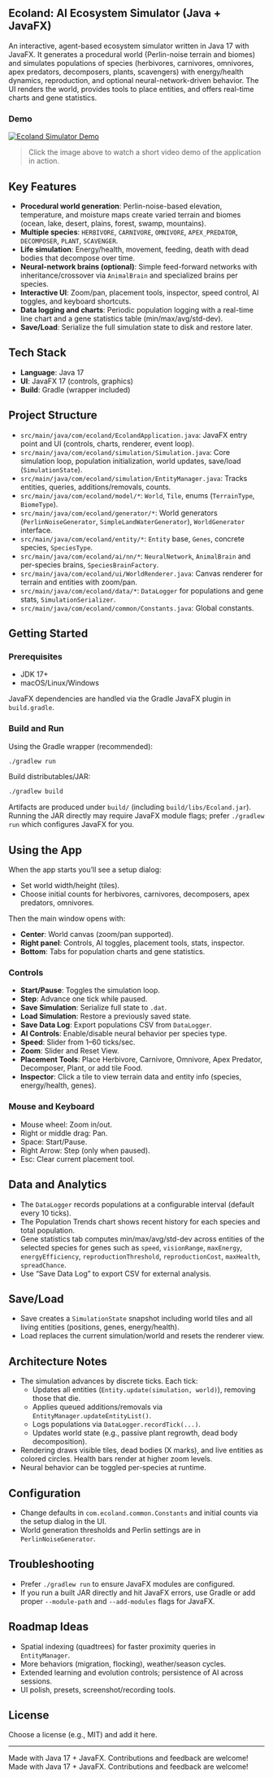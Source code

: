 ## Ecoland: AI Ecosystem Simulator (Java + JavaFX)

An interactive, agent-based ecosystem simulator written in Java 17 with JavaFX. It generates a procedural world (Perlin-noise terrain and biomes) and simulates populations of species (herbivores, carnivores, omnivores, apex predators, decomposers, plants, scavengers) with energy/health dynamics, reproduction, and optional neural-network-driven behavior. The UI renders the world, provides tools to place entities, and offers real-time charts and gene statistics.

### Demo
[![Ecoland Simulator Demo](Ecoland%20Demo%20Thumbnail.png)](https://lilllllly06.github.io/ecoland-simulator/demo.html)

> Click the image above to watch a short video demo of the application in action.

## Key Features
- **Procedural world generation**: Perlin-noise-based elevation, temperature, and moisture maps create varied terrain and biomes (ocean, lake, desert, plains, forest, swamp, mountains).
- **Multiple species**: `HERBIVORE`, `CARNIVORE`, `OMNIVORE`, `APEX_PREDATOR`, `DECOMPOSER`, `PLANT`, `SCAVENGER`.
- **Life simulation**: Energy/health, movement, feeding, death with dead bodies that decompose over time.
- **Neural-network brains (optional)**: Simple feed-forward networks with inheritance/crossover via `AnimalBrain` and specialized brains per species.
- **Interactive UI**: Zoom/pan, placement tools, inspector, speed control, AI toggles, and keyboard shortcuts.
- **Data logging and charts**: Periodic population logging with a real-time line chart and a gene statistics table (min/max/avg/std-dev).
- **Save/Load**: Serialize the full simulation state to disk and restore later.

## Tech Stack
- **Language**: Java 17
- **UI**: JavaFX 17 (controls, graphics)
- **Build**: Gradle (wrapper included)

## Project Structure
- `src/main/java/com/ecoland/EcolandApplication.java`: JavaFX entry point and UI (controls, charts, renderer, event loop).
- `src/main/java/com/ecoland/simulation/Simulation.java`: Core simulation loop, population initialization, world updates, save/load (`SimulationState`).
- `src/main/java/com/ecoland/simulation/EntityManager.java`: Tracks entities, queries, additions/removals, counts.
- `src/main/java/com/ecoland/model/*`: `World`, `Tile`, enums (`TerrainType`, `BiomeType`).
- `src/main/java/com/ecoland/generator/*`: World generators (`PerlinNoiseGenerator`, `SimpleLandWaterGenerator`), `WorldGenerator` interface.
- `src/main/java/com/ecoland/entity/*`: `Entity` base, `Genes`, concrete species, `SpeciesType`.
- `src/main/java/com/ecoland/ai/nn/*`: `NeuralNetwork`, `AnimalBrain` and per-species brains, `SpeciesBrainFactory`.
- `src/main/java/com/ecoland/ui/WorldRenderer.java`: Canvas renderer for terrain and entities with zoom/pan.
- `src/main/java/com/ecoland/data/*`: `DataLogger` for populations and gene stats, `SimulationSerializer`.
- `src/main/java/com/ecoland/common/Constants.java`: Global constants.

## Getting Started
### Prerequisites
- JDK 17+
- macOS/Linux/Windows

JavaFX dependencies are handled via the Gradle JavaFX plugin in `build.gradle`.

### Build and Run
Using the Gradle wrapper (recommended):

```bash
./gradlew run
```

Build distributables/JAR:

```bash
./gradlew build
```

Artifacts are produced under `build/` (including `build/libs/Ecoland.jar`). Running the JAR directly may require JavaFX module flags; prefer `./gradlew run` which configures JavaFX for you.

## Using the App
When the app starts you’ll see a setup dialog:
- Set world width/height (tiles).
- Choose initial counts for herbivores, carnivores, decomposers, apex predators, omnivores.

Then the main window opens with:
- **Center**: World canvas (zoom/pan supported).
- **Right panel**: Controls, AI toggles, placement tools, stats, inspector.
- **Bottom**: Tabs for population charts and gene statistics.

### Controls
- **Start/Pause**: Toggles the simulation loop.
- **Step**: Advance one tick while paused.
- **Save Simulation**: Serialize full state to `.dat`.
- **Load Simulation**: Restore a previously saved state.
- **Save Data Log**: Export populations CSV from `DataLogger`.
- **AI Controls**: Enable/disable neural behavior per species type.
- **Speed**: Slider from 1–60 ticks/sec.
- **Zoom**: Slider and Reset View.
- **Placement Tools**: Place Herbivore, Carnivore, Omnivore, Apex Predator, Decomposer, Plant, or add tile Food.
- **Inspector**: Click a tile to view terrain data and entity info (species, energy/health, genes).

### Mouse and Keyboard
- Mouse wheel: Zoom in/out.
- Right or middle drag: Pan.
- Space: Start/Pause.
- Right Arrow: Step (only when paused).
- Esc: Clear current placement tool.

## Data and Analytics
- The `DataLogger` records populations at a configurable interval (default every 10 ticks).
- The Population Trends chart shows recent history for each species and total population.
- Gene statistics tab computes min/max/avg/std-dev across entities of the selected species for genes such as `speed`, `visionRange`, `maxEnergy`, `energyEfficiency`, `reproductionThreshold`, `reproductionCost`, `maxHealth`, `spreadChance`.
- Use “Save Data Log” to export CSV for external analysis.

## Save/Load
- Save creates a `SimulationState` snapshot including world tiles and all living entities (positions, genes, energy/health).
- Load replaces the current simulation/world and resets the renderer view.

## Architecture Notes
- The simulation advances by discrete ticks. Each tick:
  - Updates all entities (`Entity.update(simulation, world)`), removing those that die.
  - Applies queued additions/removals via `EntityManager.updateEntityList()`.
  - Logs populations via `DataLogger.recordTick(...)`.
  - Updates world state (e.g., passive plant regrowth, dead body decomposition).
- Rendering draws visible tiles, dead bodies (X marks), and live entities as colored circles. Health bars render at higher zoom levels.
- Neural behavior can be toggled per-species at runtime.

## Configuration
- Change defaults in `com.ecoland.common.Constants` and initial counts via the setup dialog in the UI.
- World generation thresholds and Perlin settings are in `PerlinNoiseGenerator`.

## Troubleshooting
- Prefer `./gradlew run` to ensure JavaFX modules are configured.
- If you run a built JAR directly and hit JavaFX errors, use Gradle or add proper `--module-path` and `--add-modules` flags for JavaFX.

## Roadmap Ideas
- Spatial indexing (quadtrees) for faster proximity queries in `EntityManager`.
- More behaviors (migration, flocking), weather/season cycles.
- Extended learning and evolution controls; persistence of AI across sessions.
- UI polish, presets, screenshot/recording tools.

## License
Choose a license (e.g., MIT) and add it here.

---
Made with Java 17 + JavaFX. Contributions and feedback are welcome!
Made with Java 17 + JavaFX. Contributions and feedback are welcome!
